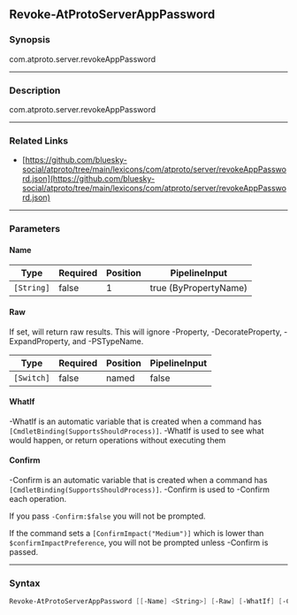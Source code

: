 Revoke-AtProtoServerAppPassword
-------------------------------




### Synopsis
com.atproto.server.revokeAppPassword



---


### Description

com.atproto.server.revokeAppPassword



---


### Related Links
* [https://github.com/bluesky-social/atproto/tree/main/lexicons/com/atproto/server/revokeAppPassword.json](https://github.com/bluesky-social/atproto/tree/main/lexicons/com/atproto/server/revokeAppPassword.json)





---


### Parameters
#### **Name**




|Type      |Required|Position|PipelineInput        |
|----------|--------|--------|---------------------|
|`[String]`|false   |1       |true (ByPropertyName)|



#### **Raw**

If set, will return raw results. This will ignore -Property, -DecorateProperty, -ExpandProperty, and -PSTypeName.






|Type      |Required|Position|PipelineInput|
|----------|--------|--------|-------------|
|`[Switch]`|false   |named   |false        |



#### **WhatIf**
-WhatIf is an automatic variable that is created when a command has ```[CmdletBinding(SupportsShouldProcess)]```.
-WhatIf is used to see what would happen, or return operations without executing them
#### **Confirm**
-Confirm is an automatic variable that is created when a command has ```[CmdletBinding(SupportsShouldProcess)]```.
-Confirm is used to -Confirm each operation.

If you pass ```-Confirm:$false``` you will not be prompted.


If the command sets a ```[ConfirmImpact("Medium")]``` which is lower than ```$confirmImpactPreference```, you will not be prompted unless -Confirm is passed.



---


### Syntax
```PowerShell
Revoke-AtProtoServerAppPassword [[-Name] <String>] [-Raw] [-WhatIf] [-Confirm] [<CommonParameters>]
```
